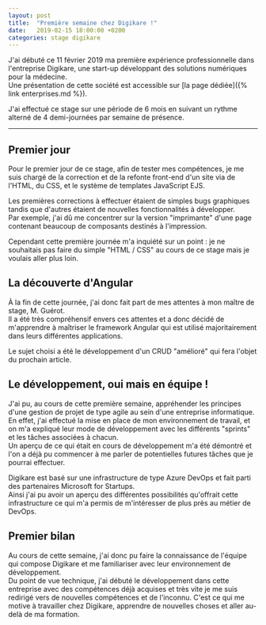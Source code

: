 ```yaml
---
layout: post
title:  "Première semaine chez Digikare !"
date:   2019-02-15 18:00:00 +0200
categories: stage digikare
---
```

J'ai débuté ce 11 février 2019 ma première expérience professionnelle dans l'entreprise Digikare, une start-up développant des solutions numériques pour la médecine.  
Une présentation de cette société est accessible sur [la page dédiée]({% link enterprises.md %}).  

J'ai effectué ce stage sur une période de 6 mois en suivant un rythme alterné de 4 demi-journées par semaine de présence.

___

## Premier jour

Pour le premier jour de ce stage, afin de tester mes compétences, je me suis chargé de la correction et de la refonte front-end d'un site via de l'HTML, du CSS, et le système de templates JavaScript EJS.

Les premières corrections à effectuer étaient de simples bugs graphiques tandis que d'autres étaient de nouvelles fonctionnalités à développer.  
Par exemple, j'ai dû me concentrer sur la version "imprimante" d'une page contenant beaucoup de composants destinés à l'impression.

Cependant cette première journée m'a inquiété sur un point : je ne souhaitais pas faire du simple "HTML / CSS" au cours de ce stage mais je voulais aller plus loin.  

## La découverte d'Angular

À la fin de cette journée, j'ai donc fait part de mes attentes à mon maître de stage, M. Guérot.  
Il a été très compréhensif envers ces attentes et a donc décidé de m'apprendre à maîtriser le framework Angular qui est utilisé majoritairement dans leurs différentes applications.  

Le sujet choisi a été le développement d'un CRUD "amélioré" qui fera l'objet du prochain article.

## Le développement, oui mais en équipe !

J'ai pu, au cours de cette première semaine, appréhender les principes d'une gestion de projet de type agile au sein d'une entreprise informatique.  
En effet, j'ai effectué la mise en place de mon environnement de travail, et on m'a expliqué leur mode de développement avec les différents "sprints" et les tâches associées à chacun.  
Un aperçu de ce qui était en cours de développement m'a été démontré et l'on a déjà pu commencer à me parler de potentielles futures tâches que je pourrai effectuer.

Digikare est basé sur une infrastructure de type Azure DevOps et fait parti des partenaires Microsoft for Startups.  
Ainsi j'ai pu avoir un aperçu des différentes possibilités qu'offrait cette infrastructure ce qui m'a permis de m'intéresser de plus près au métier de DevOps.

## Premier bilan

Au cours de cette semaine, j'ai donc pu faire la connaissance de l'équipe qui compose Digikare et me familiariser avec leur environnement de développement.  
Du point de vue technique, j'ai débuté le développement dans cette entreprise avec des compétences déjà acquises et très vite je me suis redirigé vers de nouvelles compétences et de l'inconnu. C'est ce qui me motive à travailler chez Digikare, apprendre de nouvelles choses et aller au-delà de ma formation.
